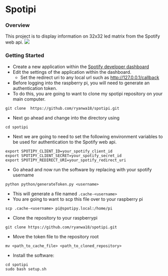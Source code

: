 # Spotipi
### Overview
This project is to display information on 32x32 led matrix from the Spotify web api.
![](https://i.redd.it/8s1cxqo5jfk51.jpg)
### Getting Started
* Create a new application within the [Spotify developer dashboard](https://developer.spotify.com/dashboard/applications) <br />
* Edit the settings of the application within the dashboard.
    * Set the redirect uri to any local url such as http://127.0.0.1/callback
* Before logging into the raspberry pi, you will need to generate an authentication token.
* To do this, you are going to want to clone my spotipi repository on your main computer.
```
git clone  https://github.com/ryanwa18/spotipi.git
```
* Next go ahead and change into the directory using 
```
cd spotipi
```
* Next we are going to need to set the following environment variables to be used for authentication to the Spotify web api.
```
export SPOTIPY_CLIENT_ID=your_spotify_client_id
export SPOTIPY_CLIENT_SECRET=your_spotify_secret_id
export SPOTIPY_REDIRECT_URI=your_spotify_redirect_uri
```
* Go ahead and now run the software by replacing <username> with your spotify username
```
python python/generateToken.py <username>
```
* This will generate a file named `.cache-<username>`
* You are going to want to scp this file over to your raspberry pi
```
scp .cache-<username> pi@spotipy.local:/home/pi
```
* Clone the repository to your raspberrypi
```
git clone https://github.com/ryanwa18/spotipi.git
```
* Move the token file to the repository root
```
mv <path_to_cache_file> <path_to_cloned_repository>
```
* Install the software: <br />
```
cd spotipi
sudo bash setup.sh
```
